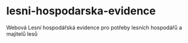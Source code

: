 # lesni-hospodarska-evidence
Webová Lesní hospodářská evidence pro potřeby lesních hospodářů a majitelů lesů
